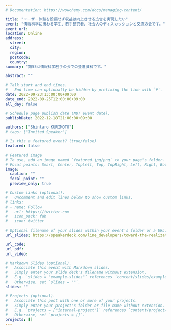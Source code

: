 ```yaml
---
# Documentation: https://wowchemy.com/docs/managing-content/

title: "ユーザー体験を毀損せず収益は向上させる広告を実現したい"
event: "情報科学に携わる学生、若手研究者、社会人のディスカッションと交流の会です。"
event_url:
location: Online
address:
  street:
  city:
  region:
  postcode:
  country:
summary: "第55回情報科学若手の会での登壇資料です。"

abstract: ""

# Talk start and end times.
#   End time can optionally be hidden by prefixing the line with `#`.
date: 2022-09-23T13:00:00+09:00
date_end: 2022-09-25T12:00:00+09:00
all_day: false

# Schedule page publish date (NOT event date).
publishDate: 2022-12-18T21:00:00+09:00

authors: ["Shintaro KURIMOTO"]
# tags: ["Invited Speaker"]

# Is this a featured event? (true/false)
featured: false

# Featured image
# To use, add an image named `featured.jpg/png` to your page's folder. 
# Focal points: Smart, Center, TopLeft, Top, TopRight, Left, Right, BottomLeft, Bottom, BottomRight.
image:
  caption: ""
  focal_point: ""
  preview_only: true

# Custom links (optional).
#   Uncomment and edit lines below to show custom links.
# links:
# - name: Follow
#   url: https://twitter.com
#   icon_pack: fab
#   icon: twitter

# Optional filename of your slides within your event's folder or a URL.
url_slides: https://speakerdeck.com/line_developers/toward-the-realization-of-advertising-that-improves-both-user-experience-and-revenue

url_code:
url_pdf:
url_video:

# Markdown Slides (optional).
#   Associate this event with Markdown slides.
#   Simply enter your slide deck's filename without extension.
#   E.g. `slides = "example-slides"` references `content/slides/example-slides.md`.
#   Otherwise, set `slides = ""`.
slides: ""

# Projects (optional).
#   Associate this post with one or more of your projects.
#   Simply enter your project's folder or file name without extension.
#   E.g. `projects = ["internal-project"]` references `content/project/deep-learning/index.md`.
#   Otherwise, set `projects = []`.
projects: []
---
```


<script async class="speakerdeck-embed" data-id="4f1b3f23a32c49aa8636d12c400f1c53" data-ratio="1.77777777777778" src="//speakerdeck.com/assets/embed.js"></script>